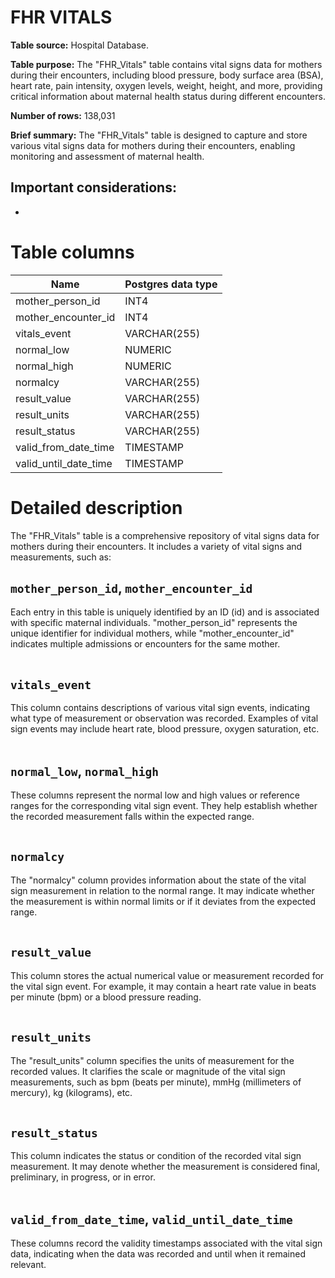 <h1><b>FHR VITALS</b></h1>

**Table source:** Hospital Database.

**Table purpose:** The "FHR_Vitals" table contains vital signs data for mothers during their encounters, including blood pressure, body surface area (BSA), heart rate, pain intensity, oxygen levels, weight, height, and more, providing critical information about maternal health status during different encounters.

**Number of rows:** 138,031

**Brief summary:**
The "FHR_Vitals" table is designed to capture and store various vital signs data for mothers during their encounters, enabling monitoring and assessment of maternal health.

**Important considerations:**
- 
- 

# Table columns

Name | Postgres data type
---- | ----
mother\_person\_id | INT4
mother\_encounter\_id | INT4
vitals\_event | VARCHAR(255)
normal\_low | NUMERIC
normal\_high | NUMERIC
normalcy | VARCHAR(255)
result\_value | VARCHAR(255)
result\_units | VARCHAR(255)
result\_status | VARCHAR(255)
valid\_from\_date\_time | TIMESTAMP
valid\_until\_date\_time | TIMESTAMP

# Detailed description

The "FHR_Vitals" table is a comprehensive repository of vital signs data for mothers during their encounters. It includes a variety of vital signs and measurements, such as:

## `mother_person_id`, `mother_encounter_id`
Each entry in this table is uniquely identified by an ID (id) and is associated with specific maternal individuals. "mother_person_id" represents the unique identifier for individual mothers, while "mother_encounter_id" indicates multiple admissions or encounters for the same mother.
<br></br>

## `vitals_event`
This column contains descriptions of various vital sign events, indicating what type of measurement or observation was recorded. Examples of vital sign events may include heart rate, blood pressure, oxygen saturation, etc.
<br></br>

## `normal_low`, `normal_high`
These columns represent the normal low and high values or reference ranges for the corresponding vital sign event. They help establish whether the recorded measurement falls within the expected range.
<br></br>

## `normalcy`
The "normalcy" column provides information about the state of the vital sign measurement in relation to the normal range. It may indicate whether the measurement is within normal limits or if it deviates from the expected range.
<br></br>

## `result_value`
This column stores the actual numerical value or measurement recorded for the vital sign event. For example, it may contain a heart rate value in beats per minute (bpm) or a blood pressure reading.
<br></br>

## `result_units`
The "result_units" column specifies the units of measurement for the recorded values. It clarifies the scale or magnitude of the vital sign measurements, such as bpm (beats per minute), mmHg (millimeters of mercury), kg (kilograms), etc.
<br></br>

## `result_status`
This column indicates the status or condition of the recorded vital sign measurement. It may denote whether the measurement is considered final, preliminary, in progress, or in error.
<br></br>

## `valid_from_date_time`, `valid_until_date_time`
These columns record the validity timestamps associated with the vital sign data, indicating when the data was recorded and until when it remained relevant.
